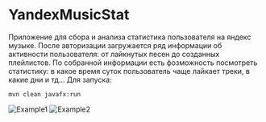 # YandexMusicStat
Приложение для сбора и анализа статистика пользователя на яндекс музыке.
После авторизации загружается ряд информации об активности пользователя: от лайкнутых песен до созданных плейлистов.
По собранной информации есть фозможность посмотреть статистику: в какое время суток пользователь чаще лайкает треки, в какие дни и тд...
Для запуска:
```
mvn clean javafx:run
```
![Example1](https://github.com/Gmakk/YandexMusicStat/assets/71002826/73a56a2e-5a57-4498-b10f-2875f6ad1896)
![Example2](https://github.com/Gmakk/YandexMusicStat/assets/71002826/5e7c3606-b5c7-4f91-9cc7-a6235aaa5c1e)
